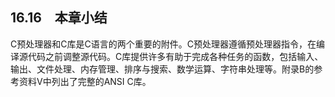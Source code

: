 ## 16.16　本章小结

C预处理器和C库是C语言的两个重要的附件。C预处理器遵循预处理器指令，在编译源代码之前调整源代码。C库提供许多有助于完成各种任务的函数，包括输入、输出、文件处理、内存管理、排序与搜索、数学运算、字符串处理等。附录B的参考资料V中列出了完整的ANSI C库。

